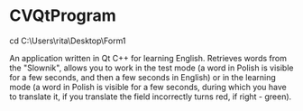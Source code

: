 # CVQtProgram

cd C:\Users\rita\Desktop\Form1

An application written in Qt C++ for learning English. Retrieves words from the "Slownik", allows you to work in the test mode (a word in Polish is visible for a few seconds, and then a few seconds in English) or in the learning mode (a word in Polish is visible for a few seconds, during which you have to translate it, if you translate the field incorrectly turns red, if right - green). 
